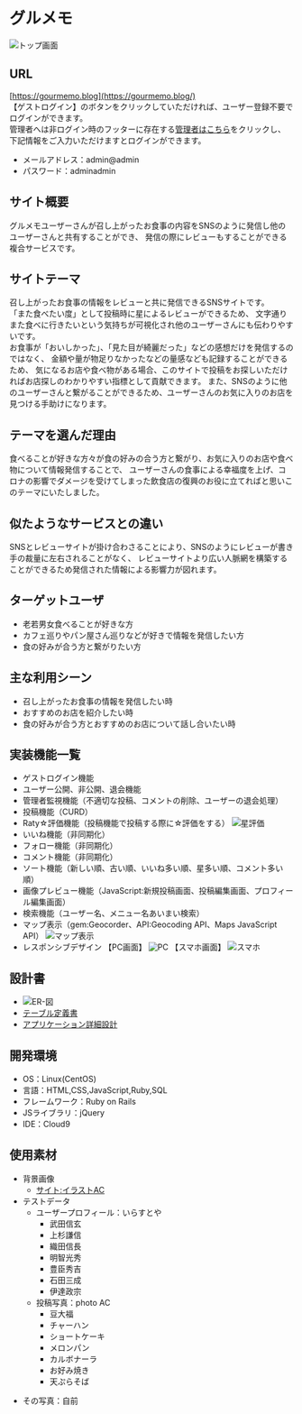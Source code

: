 # グルメモ
![トップ画面](https://github.com/purupuruputtyan/gourmemo/assets/125232334/e118b45e-6208-43cc-9d4f-536cc78de3d0)

## URL
[https://gourmemo.blog](https://gourmemo.blog/)</br>
【ゲストログイン】のボタンをクリックしていただければ、ユーザー登録不要でログインができます。</br>
管理者へは非ログイン時のフッターに存在する[管理者はこちら](https://gourmemo.blog/admin/sign_in)をクリックし、</br>
下記情報をご入力いただけますとログインができます。

* メールアドレス：admin@admin
* パスワード：adminadmin

## サイト概要
グルメモユーザーさんが召し上がったお食事の内容をSNSのように発信し他のユーザーさんと共有することができ、
発信の際にレビューもすることができる複合サービスです。

## サイトテーマ
召し上がったお食事の情報をレビューと共に発信できるSNSサイトです。</br>
「また食べたい度」として投稿時に星によるレビューができるため、
文字通りまた食べに行きたいという気持ちが可視化され他のユーザーさんにも伝わりやすいです。</br>
お食事が「おいしかった」、「見た目が綺麗だった」などの感想だけを発信するのではなく、
金額や量が物足りなかったなどの量感なども記録することができるため、
気になるお店や食べ物がある場合、このサイトで投稿をお探しいただければお店探しのわかりやすい指標として貢献できます。
また、SNSのように他のユーザーさんと繋がることができるため、ユーザーさんのお気に入りのお店を見つける手助けになります。

## テーマを選んだ理由
食べることが好きな方々が食の好みの合う方と繋がり、お気に入りのお店や食べ物について情報発信することで、
ユーザーさんの食事による幸福度を上げ、コロナの影響でダメージを受けてしまった飲食店の復興のお役に立てればと思いこのテーマにいたしました。

##  似たようなサービスとの違い
SNSとレビューサイトが掛け合わさることにより、SNSのようにレビューが書き手の裁量に左右されることがなく、
レビューサイトより広い人脈網を構築することができるため発信された情報による影響力が図れます。

## ターゲットユーザ
* 老若男女食べることが好きな方
* カフェ巡りやパン屋さん巡りなどが好きで情報を発信したい方
* 食の好みが合う方と繋がりたい方

## 主な利用シーン
* 召し上がったお食事の情報を発信したい時
* おすすめのお店を紹介したい時
* 食の好みが合う方とおすすめのお店について話し合いたい時

## 実装機能一覧
* ゲストログイン機能
* ユーザー公開、非公開、退会機能
* 管理者監視機能（不適切な投稿、コメントの削除、ユーザーの退会処理）
* 投稿機能（CURD）
* Raty☆評価機能（投稿機能で投稿する際に☆評価をする）
![星評価](https://github.com/purupuruputtyan/gourmemo/assets/125232334/46a8e465-14be-4ac8-b71a-2a3d25caa58d)
* いいね機能（非同期化）
* フォロー機能（非同期化）
* コメント機能（非同期化）
* ソート機能（新しい順、古い順、いいね多い順、星多い順、コメント多い順）
* 画像プレビュー機能（JavaScript:新規投稿画面、投稿編集画面、プロフィール編集画面）
* 検索機能（ユーザー名、メニュー名あいまい検索）
* マップ表示（gem:Geocorder、API:Geocoding API、Maps JavaScript API）
![マップ表示](https://github.com/purupuruputtyan/gourmemo/assets/125232334/67260332-919b-48ae-b9d6-8da2fe21f210)
* レスポンシブデザイン
【PC画面】
![PC](https://github.com/purupuruputtyan/gourmemo/assets/125232334/c0cb68d8-8455-4d8d-8d35-da17ed4a48c3)
【スマホ画面】
![スマホ](https://github.com/purupuruputtyan/gourmemo/assets/125232334/be414eed-a560-42bf-8754-352dad20074c)

## 設計書
* ![ER-図](https://github.com/purupuruputtyan/gourmemo/assets/125232334/43b6eb7d-361a-44f2-9c02-0387a3fab762)
* [テーブル定義書](https://docs.google.com/spreadsheets/d/14xiu30fAtfGhKccVJcjfzS4OSJhOn4Bb7xRlfqMfLr0/edit#gid=1373217982)
* [アプリケーション詳細設計](https://docs.google.com/spreadsheets/d/1JDjvKIgUSdZqSr7BulIy5VqYVIshHa2IlF3i3uH2l5c/edit#gid=549108681)

## 開発環境
- OS：Linux(CentOS)
- 言語：HTML,CSS,JavaScript,Ruby,SQL
- フレームワーク：Ruby on Rails
- JSライブラリ：jQuery
- IDE：Cloud9

## 使用素材
* 背景画像
  - [サイト:イラストAC](https://www.ac-illust.com/main/detail.php?id=2616215&word=%E3%82%AB%E3%83%88%E3%83%A9%E3%83%AA%E3%83%BC%E3%83%95%E3%83%AC%E3%83%BC%E3%83%A0%E2%80%BBpng%E8%83%8C%E6%99%AF%E9%80%8F%E6%98%8E)
* テストデータ
  - ユーザープロフィール：いらすとや
    - 武田信玄
    - 上杉謙信
    - 織田信長
    - 明智光秀
    - 豊臣秀吉
    - 石田三成
    - 伊達政宗
  - 投稿写真：photo AC
    - 豆大福
    - チャーハン
    - ショートケーキ
    - メロンパン
    - カルボナーラ
    - お好み焼き
    - 天ぷらそば
 - その写真：自前